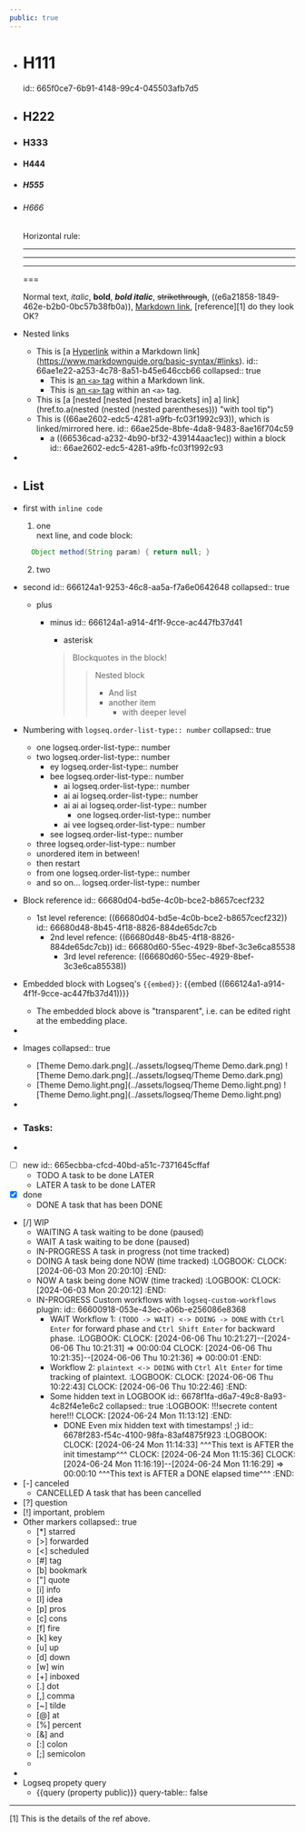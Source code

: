 ```yaml
---
public: true
---
```


- # H111
  id:: 665f0ce7-6b91-4148-99c4-045503afb7d5
- ## H222
- ### H333
- #### H444
- ##### H555
- ###### H666
  
  Horizontal rule:
  
  ---
  ***
  ___
  ===
  
  Normal text, *italic*, **bold**, ***bold italic***, ~~strikethrough~~, ((e6a21858-1849-462e-b2b0-0bc57b38fb0a)), [Markdown link](https://www.markdownguide.org/basic-syntax/#links "this is a tooltip/title of this link"), [reference][1] do they look OK?
- Nested links
	- This is [a [Hyperlink](https://en.wikipedia.org/wiki/Hyperlink) within a Markdown link](https://www.markdownguide.org/basic-syntax/#links).
	  id:: 66ae1e22-a253-4c78-8a51-b45e646ccb66
	  collapsed:: true
		- This is [an <a href="https://developer.mozilla.org/en-US/docs/Web/HTML/Element/a"><code>&lt;a&gt;</code> tag</a> within a Markdown link](https://www.markdownguide.org/basic-syntax/#links).
		- This is <a href="https://en.wikipedia.org/wiki/Hyperlink">an <a href="https://developer.mozilla.org/en-US/docs/Web/HTML/Element/a"><code>&lt;a&gt;</code> tag</a> within an <code>&lt;a&gt;</code> tag</a>.
	- This is [a [nested [nested [nested brackets] in] a] link](href.to.a(nested (nested (nested parentheses))) "with tool tip")
	- This is ((66ae2602-edc5-4281-a9fb-fc03f1992c93)), which is linked/mirrored here.
	  id:: 66ae25de-8bfe-4da8-9483-8ae16f704c59
		- a ((66536cad-a232-4b90-bf32-439144aac1ec)) within a block
		  id:: 66ae2602-edc5-4281-a9fb-fc03f1992c93
-
- ## List
- first with `inline code`
  1. one  
    next line, and code block:
  ```java
    Object method(String param) { return null; }
  ```
  2. two
- second
  id:: 666124a1-9253-46c8-aa5a-f7a6e0642648
  collapsed:: true
  + plus
	- minus
	  id:: 666124a1-a914-4f1f-9cce-ac447fb37d41
	  * asterisk 
	  
	  > Blockquotes
	  > in the block!
	  > > Nested block
	  > > - And list
	  > > - another item
	  > > 	- with deeper level
- Numbering with `logseq.order-list-type:: number`
  collapsed:: true
	- one
	  logseq.order-list-type:: number
	- two
	  logseq.order-list-type:: number
		- ey
		  logseq.order-list-type:: number
		- bee
		  logseq.order-list-type:: number
			- ai
			  logseq.order-list-type:: number
			- ai ai
			  logseq.order-list-type:: number
			- ai ai ai
			  logseq.order-list-type:: number
				- one
				  logseq.order-list-type:: number
			- ai vee
			  logseq.order-list-type:: number
		- see
		  logseq.order-list-type:: number
	- three
	  logseq.order-list-type:: number
	- unordered item in between!
	- then restart
	- from one
	  logseq.order-list-type:: number
	- and so on...
	  logseq.order-list-type:: number
- Block reference
  id:: 66680d04-bd5e-4c0b-bce2-b8657cecf232
	- 1st level reference: ((66680d04-bd5e-4c0b-bce2-b8657cecf232))
	  id:: 66680d48-8b45-4f18-8826-884de65dc7cb
		- 2nd level refence: ((66680d48-8b45-4f18-8826-884de65dc7cb))
		  id:: 66680d60-55ec-4929-8bef-3c3e6ca85538
			- 3rd level reference: ((66680d60-55ec-4929-8bef-3c3e6ca85538))
- Embedded block with Logseq's `{{embed}}`: {{embed ((666124a1-a914-4f1f-9cce-ac447fb37d41))}}
	- The embedded block above is "transparent", i.e. can be edited right at the embedding place.
-
- Images
  collapsed:: true
	- [Theme Demo.dark.png](../assets/logseq/Theme Demo.dark.png)
	  ![Theme Demo.dark.png](../assets/logseq/Theme Demo.dark.png)
	- [Theme Demo.light.png](../assets/logseq/Theme Demo.light.png)
	  ![Theme Demo.light.png](../assets/logseq/Theme Demo.light.png)
-
- ### Tasks:
-
- [ ] new
  id:: 665ecbba-cfcd-40bd-a51c-7371645cffaf
	- TODO A task to be done LATER
	- LATER A task to be done LATER
- [x] done
	- DONE A task that has been DONE
- [/] WIP
	- WAITING A task waiting to be done (paused)
	- WAIT A task waiting to be done (paused)
	- IN-PROGRESS A task in progress (not time tracked)
	- DOING A task being done NOW (time tracked)
	  :LOGBOOK:
	  CLOCK: [2024-06-03 Mon 20:20:10]
	  :END:
	- NOW A task being done NOW (time tracked)
	  :LOGBOOK:
	  CLOCK: [2024-06-03 Mon 20:20:12]
	  :END:
	- IN-PROGRESS Custom workflows with `logseq-custom-workflows` plugin:
	  id:: 66600918-053e-43ec-a06b-e256086e8368
		- WAIT Workflow 1: `(TODO -> WAIT) <-> DOING -> DONE` with `Ctrl Enter` for forward phase and  `Ctrl Shift Enter` for backward phase.
		  :LOGBOOK:
		  CLOCK: [2024-06-06 Thu 10:21:27]--[2024-06-06 Thu 10:21:31] =>  00:00:04
		  CLOCK: [2024-06-06 Thu 10:21:35]--[2024-06-06 Thu 10:21:36] =>  00:00:01
		  :END:
		- Workflow 2: `plaintext <-> DOING` with `Ctrl Alt Enter` for time tracking of plaintext.
		  :LOGBOOK:
		  CLOCK: [2024-06-06 Thu 10:22:43]
		  CLOCK: [2024-06-06 Thu 10:22:46]
		  :END:
		- Some hidden text in LOGBOOK
		  id:: 6678f1fa-d6a7-49c8-8a93-4c82f4e1e6c2
		  collapsed:: true
		  :LOGBOOK:
		  !!!secrete content here!!!
		  CLOCK: [2024-06-24 Mon 11:13:12]
		  :END:
			- DONE Even mix hidden text with timestamps! ;)
			  id:: 6678f283-f54c-4100-98fa-83af4875f923
			  :LOGBOOK:
			  CLOCK: [2024-06-24 Mon 11:14:33]
			  ^^^This text is AFTER the init timestamp^^^
			  CLOCK: [2024-06-24 Mon 11:15:36]
			  CLOCK: [2024-06-24 Mon 11:16:19]--[2024-06-24 Mon 11:16:29] =>  00:00:10
			  ^^^This text is AFTER a DONE elapsed time^^^
			  :END:
- [-] canceled
	- CANCELLED A task that has been cancelled
- [?] question
- [!] important, problem
- Other markers
  collapsed:: true
	- [*] starred
	- [>] forwarded
	- [<] scheduled
	- [#] tag
	- [b] bookmark
	- ["] quote
	- [i] info
	- [I] idea
	- [p] pros
	- [c] cons
	- [f] fire
	- [k] key
	- [u] up
	- [d] down
	- [w] win
	- [+] inboxed
	- [.] dot
	- [,] comma
	- [~] tilde
	- [@] at
	- [%] percent
	- [&] and
	- [:] colon
	- [;] semicolon
	-
-
- Logseq propety query
	- {{query (property public)}}
	  query-table:: false
- ---
  [1] This is the details of the ref above.